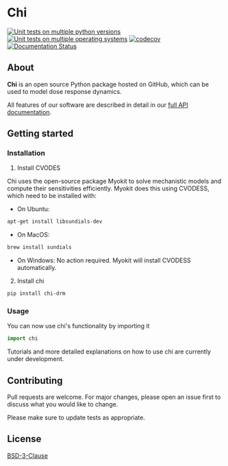 # Chi

[![Unit tests on multiple python versions](https://github.com/DavAug/chi/workflows/Unit%20tests%20(python%20versions)/badge.svg)](https://github.com/DavAug/chi/actions)
[![Unit tests on multiple operating systems](https://github.com/DavAug/chi/workflows/Unit%20tests%20(OS%20versions)/badge.svg)](https://github.com/DavAug/chi/actions)
[![codecov](https://codecov.io/gh/DavAug/chi/branch/main/graph/badge.svg)](https://codecov.io/gh/DavAug/chi)
[![Documentation Status](https://readthedocs.org/projects/chi/badge/?version=latest)](https://chi.readthedocs.io/en/latest/?badge=latest)

## About

**Chi** is an open source Python package hosted on GitHub,
which can be used to model dose response dynamics.

All features of our software are described in detail in our
[full API documentation](https://chi.readthedocs.io/en/latest/).

## Getting started
### Installation

1. Install CVODES

Chi uses the open-source package Myokit to solve mechanistic models
and compute their sensitivities efficiently. Myokit does this using CVODESS,
which need to be installed with:

- On Ubuntu:
```bash
apt-get install libsundials-dev
```

- On MacOS:
```bash
brew install sundials
```

- On Windows: No action required. Myokit will install CVODESS automatically.

2. Install chi
```bash
pip install chi-drm
```

### Usage
 You can now use chi's functionality by importing it
 ```python
import chi
 ```

 Tutorials and more detailed explanations on how to use chi are currently
 under development.

## Contributing
Pull requests are welcome. For major changes, please open an issue first to discuss what you would like to change.

Please make sure to update tests as appropriate.

## License
[BSD-3-Clause](https://opensource.org/licenses/BSD-3-Clause)
